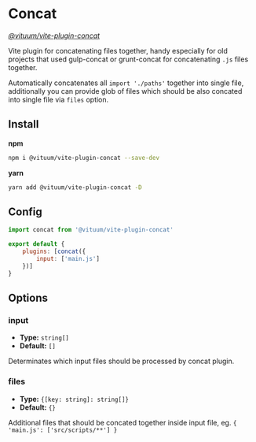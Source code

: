 # Concat
_[@vituum/vite-plugin-concat](https://github.com/vituum/vite-plugin-concat)_

Vite plugin for concatenating files together, handy especially for old projects that used gulp-concat or grunt-concat for concatenating `.js` files together.

Automatically concatenates all `import './paths'` together into single file, additionally you can provide glob of files which should be also concated into single file via `files` option.

## Install
**npm**
```bash
npm i @vituum/vite-plugin-concat --save-dev
```
**yarn**
```bash
yarn add @vituum/vite-plugin-concat -D
```

## Config
```javascript
import concat from '@vituum/vite-plugin-concat'

export default {
    plugins: [concat({
        input: ['main.js']
    })]
}
```

## Options

### input
- **Type:** `string[]`
- **Default:** `[]`

Determinates which input files should be processed by concat plugin.

### files
- **Type:** `{[key: string]: string[]}`
- **Default:** `{}`

Additional files that should be concated together inside input file, eg. `{ 'main.js': ['src/scripts/**'] }`

